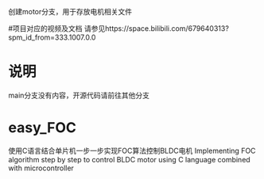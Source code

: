 
创建motor分支，用于存放电机相关文件

#项目对应的视频及文档
请参见https://space.bilibili.com/679640313?spm_id_from=333.1007.0.0
# 说明
main分支没有内容，开源代码请前往其他分支
# easy_FOC
 使用C语言结合单片机一步一步实现FOC算法控制BLDC电机 Implementing FOC algorithm step by step to control BLDC motor using C language combined with microcontroller
